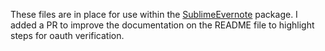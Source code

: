 These files are in place for use within the [SublimeEvernote](https://github.com/jamiesun/SublimeEvernote) package. I added a PR to improve the documentation on the README file to highlight steps for oauth verification.
